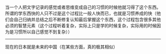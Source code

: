 当一个人把文字记录的感觉或者思维变成自己的习惯的时候他就习得了这个东西。所谓的学东西快的人只不过是这个过程比一般人快而已，也就是习惯养成的快（他们会自己归纳并总结之后不断修复认知最后掌握这个东西，这个过程包含很多其他必须的智慧元素（这个过程听着复杂，实际上只是学的时候复杂，实际用的时候因为是习惯所以自己感觉不到复杂））
___
现在的日本就是未来的中国（在某些方面，真的极其相似）